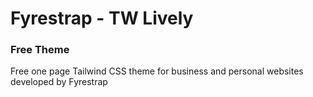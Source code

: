 # Fyrestrap - TW Lively
### Free Theme 
 Free one page Tailwind CSS theme for business and personal websites developed by Fyrestrap
